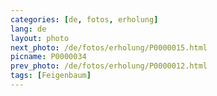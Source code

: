 ```yaml
---
categories: [de, fotos, erholung]
lang: de
layout: photo
next_photo: /de/fotos/erholung/P0000015.html
picname: P0000034
prev_photo: /de/fotos/erholung/P0000012.html
tags: [Feigenbaum]
---
```

